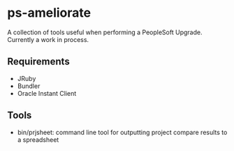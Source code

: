ps-ameliorate
=============

A collection of tools useful when performing a PeopleSoft Upgrade.
Currently a work in process.

Requirements
------------

* JRuby
* Bundler
* Oracle Instant Client

Tools
-----

* bin/prjsheet:  command line tool for outputting project compare results to a spreadsheet
